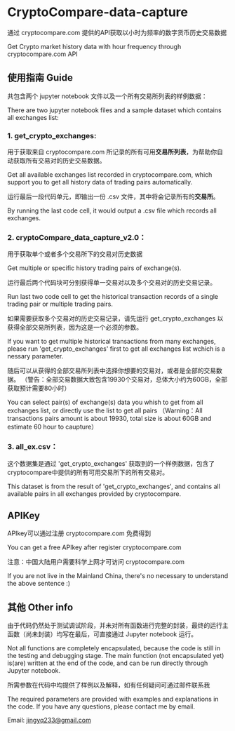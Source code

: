 # CryptoCompare-data-capture
通过 cryptocompare.com 提供的API获取以小时为频率的数字货币历史交易数据

Get Crypto market history data with hour frequency through cryptocompare.com API


## 使用指南 Guide

共包含两个 jupyter notebook 文件以及一个所有交易所列表的样例数据：

There are two jupyter notebook files and a sample dataset which contains all exchanges list:

### 1. get_crypto_exchanges: 

用于获取来自 cryptocompare.com 所记录的所有可用**交易所列表**，为帮助你自动获取所有交易对的历史交易数据。

Get all available exchanges list recorded in cryptocompare.com, which support you to get all history data of trading pairs automatically.

运行最后一段代码单元，即输出一份 .csv 文件，其中将会记录所有的**交易所**。

By running the last code cell, it would output a .csv file which records all exchanges.

### 2. cryptoCompare_data_capture_v2.0：

用于获取单个或者多个交易所下的交易对历史数据

Get multiple or specific history trading pairs of exchange(s).

运行最后两个代码块可分别获得单一交易对以及多个交易对的历史交易记录。

Run last two code cell to get the historical transaction records of a single trading pair or multiple trading pairs.

如果需要获取多个交易对的历史交易记录，请先运行 get_crypto_exchanges 以获得全部交易所列表，因为这是一个必须的参数。

If you want to get multiple historical transactions from many exchanges, please run 'get_crypto_exchanges' first to get all exchanges list wchich is a nessary parameter.

随后可以从获得的全部交易所列表中选择你想要的交易对，或者是全部的交易数据。
（警告：全部交易数据大致包含19930个交易对，总体大小约为60GB，全部获取预计需要80小时）

You can select pair(s) of exchange(s) data you whish to get from all exchanges list, or directly use the list to get all pairs
（Warning：All transactions pairs amount is about 19930, total size is about 60GB and estimate 60 hour to caupture）

### 3. all_ex.csv：

这个数据集是通过 'get_crypto_exchanges' 获取到的一个样例数据，包含了cryptocompare中提供的所有可用交易所下的所有交易对。

This dataset is from the result of 'get_crypto_exchanges', and contains all available pairs in all exchanges provided by cryptocompare.


## APIKey

APIkey可以通过注册 cryptocompare.com 免费得到

You can get a free APIkey after register cryptocompare.com

注意：中国大陆用户需要科学上网才可访问 cryptocompare.com

If you are not live in the Mainland China, there's no necessary to understand the above sentence :)


## 其他 Other info

由于代码仍然处于测试调试阶段，并未对所有函数进行完整的封装，最终的运行主函数（尚未封装）均写在最后，可直接通过 Jupyter notebook 运行。

Not all functions are completely encapsulated, because the code is still in the testing and debugging stage. The main function (not encapsulated yet) is(are) written at the end of the code, and can be run directly through Jupyter notebook.

所需参数在代码中均提供了样例以及解释，如有任何疑问可通过邮件联系我

The required parameters are provided with examples and explanations in the code. If you have any questions, please contact me by email.

Email: jingyq233@gmail.com
